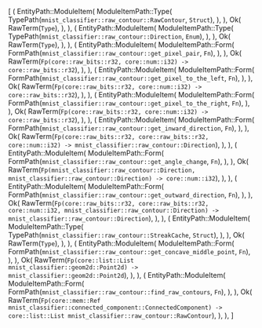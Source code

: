 [
    (
        EntityPath::ModuleItem(
            ModuleItemPath::Type(
                TypePath(`mnist_classifier::raw_contour::RawContour`, `Struct`),
            ),
        ),
        Ok(
            RawTerm(`Type`),
        ),
    ),
    (
        EntityPath::ModuleItem(
            ModuleItemPath::Type(
                TypePath(`mnist_classifier::raw_contour::Direction`, `Enum`),
            ),
        ),
        Ok(
            RawTerm(`Type`),
        ),
    ),
    (
        EntityPath::ModuleItem(
            ModuleItemPath::Form(
                FormPath(`mnist_classifier::raw_contour::get_pixel_pair`, `Fn`),
            ),
        ),
        Ok(
            RawTerm(`Fp(core::raw_bits::r32, core::num::i32) -> core::raw_bits::r32`),
        ),
    ),
    (
        EntityPath::ModuleItem(
            ModuleItemPath::Form(
                FormPath(`mnist_classifier::raw_contour::get_pixel_to_the_left`, `Fn`),
            ),
        ),
        Ok(
            RawTerm(`Fp(core::raw_bits::r32, core::num::i32) -> core::raw_bits::r32`),
        ),
    ),
    (
        EntityPath::ModuleItem(
            ModuleItemPath::Form(
                FormPath(`mnist_classifier::raw_contour::get_pixel_to_the_right`, `Fn`),
            ),
        ),
        Ok(
            RawTerm(`Fp(core::raw_bits::r32, core::num::i32) -> core::raw_bits::r32`),
        ),
    ),
    (
        EntityPath::ModuleItem(
            ModuleItemPath::Form(
                FormPath(`mnist_classifier::raw_contour::get_inward_direction`, `Fn`),
            ),
        ),
        Ok(
            RawTerm(`Fp(core::raw_bits::r32, core::raw_bits::r32, core::num::i32) -> mnist_classifier::raw_contour::Direction`),
        ),
    ),
    (
        EntityPath::ModuleItem(
            ModuleItemPath::Form(
                FormPath(`mnist_classifier::raw_contour::get_angle_change`, `Fn`),
            ),
        ),
        Ok(
            RawTerm(`Fp(mnist_classifier::raw_contour::Direction, mnist_classifier::raw_contour::Direction) -> core::num::i32`),
        ),
    ),
    (
        EntityPath::ModuleItem(
            ModuleItemPath::Form(
                FormPath(`mnist_classifier::raw_contour::get_outward_direction`, `Fn`),
            ),
        ),
        Ok(
            RawTerm(`Fp(core::raw_bits::r32, core::raw_bits::r32, core::num::i32, mnist_classifier::raw_contour::Direction) -> mnist_classifier::raw_contour::Direction`),
        ),
    ),
    (
        EntityPath::ModuleItem(
            ModuleItemPath::Type(
                TypePath(`mnist_classifier::raw_contour::StreakCache`, `Struct`),
            ),
        ),
        Ok(
            RawTerm(`Type`),
        ),
    ),
    (
        EntityPath::ModuleItem(
            ModuleItemPath::Form(
                FormPath(`mnist_classifier::raw_contour::get_concave_middle_point`, `Fn`),
            ),
        ),
        Ok(
            RawTerm(`Fp(core::list::List mnist_classifier::geom2d::Point2d) -> mnist_classifier::geom2d::Point2d`),
        ),
    ),
    (
        EntityPath::ModuleItem(
            ModuleItemPath::Form(
                FormPath(`mnist_classifier::raw_contour::find_raw_contours`, `Fn`),
            ),
        ),
        Ok(
            RawTerm(`Fp(core::mem::Ref mnist_classifier::connected_component::ConnectedComponent) -> core::list::List mnist_classifier::raw_contour::RawContour`),
        ),
    ),
]